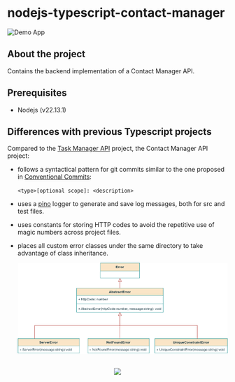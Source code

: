 # nodejs-typescript-contact-manager

![Demo App](https://img.shields.io/badge/demo_app-blue)

## About the project

Contains the backend implementation of a Contact Manager API.

## Prerequisites

- Nodejs (v22.13.1)

## Differences with previous Typescript projects

Compared to the [Task Manager API](https://github.com/geozi/nodejs-typescript-task-manager) project, the Contact Manager API project:

- follows a syntactical pattern for git commits similar to the one proposed in [Conventional Commits](https://www.conventionalcommits.org/en/v1.0.0/):

  `<type>[optional scope]: <description>`

- uses a [pino](https://github.com/pinojs/pino) logger to generate and save log messages, both for src and test files.
- uses constants for storing HTTP codes to avoid the repetitive use of magic numbers across project files.
- places all custom error classes under the same directory to take advantage of class inheritance.

  ![Custom error class inheritance](img/custom_error_classes.png)

##

<p align="center">
        <a href="https://github.com/LelouchFR/skill-icons">
        <img src="https://go-skill-icons.vercel.app/api/icons?i=vscode,nodejs,typescript,mocha"/>
      </a>
</p>
